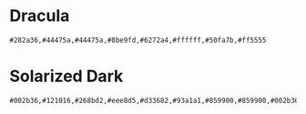 # Dracula

```
#282a36,#44475a,#44475a,#8be9fd,#6272a4,#ffffff,#50fa7b,#ff5555
```

# Solarized Dark

```
#002b36,#121016,#268bd2,#eee8d5,#d33682,#93a1a1,#859900,#859900,#002b36,#93a1a1
```
